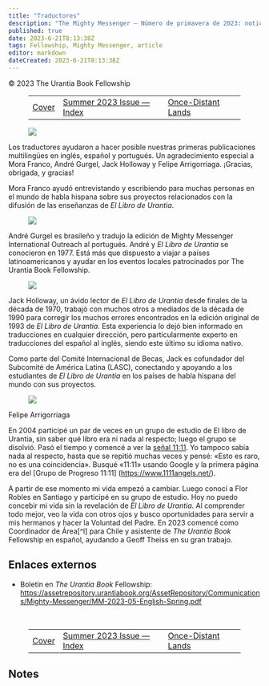```yaml
---
title: "Traductores"
description: "The Mighty Messenger — Número de primavera de 2023: noticias y opiniones para los lectores de El Libro de Urantia"
published: true
date: 2023-6-21T8:13:38Z
tags: Fellowship, Mighty Messenger, article
editor: markdown
dateCreated: 2023-6-21T8:13:38Z
---
```


<p class="v-card v-sheet theme--light grey lighten-3 px-2">© 2023 The Urantia Book Fellowship</p>
<figure class="table chapter-navigator">
  <table>
    <tbody>
      <tr>
        <td>
        <a href="/es/article/The_Mighty_Messenger/The_Mighty_Messenger_2023_Summer_Cover">
          <span class="mdi mdi-arrow-left-drop-circle"></span><span class="pl-2">Cover</span>
        </a>
        </td>
        <td>
        <a href="/es/index/articles_mighty_messenger#summer-2023-issue">
          <span class="mdi mdi-book-open-variant"></span><span class="pl-2">Summer 2023 Issue — Index</span>
        </a>
        </td>
        <td>
        <a href="/es/article/Sue_Snider_Seccombe/Once_Distant_Lands">
          <span class="pr-2">Once-Distant Lands</span><span class="mdi mdi-arrow-right-drop-circle"></span>
        </a>
        </td>
      </tr>
    </tbody>
  </table>
</figure>


<figure id="Figure_1" class="image urantiapedia">
<img src="/image/article/The_Mighty_Messenger/2023_Spring/030.jpg">
</figure>

Los traductores ayudaron a hacer posible nuestras primeras publicaciones multilingües en inglés, español y portugués. Un agradecimiento especial a Mora Franco, André Gurgel, Jack Holloway y Felipe Arrigorriaga. ¡Gracias, obrigada, y gracias!

Mora Franco ayudó entrevistando y escribiendo para muchas personas en el mundo de habla hispana sobre sus proyectos relacionados con la difusión de las enseñanzas de _El Libro de Urantia_.

<figure id="Figure_2" class="image urantiapedia">
<img src="/image/article/The_Mighty_Messenger/2023_Spring/041.jpg">
</figure>

André Gurgel es brasileño y tradujo la edición de Mighty Messenger International Outreach al portugués. André y _El Libro de Urantia_ se conocieron en 1977. Está más que dispuesto a viajar a países latinoamericanos y ayudar en los eventos locales patrocinados por The Urantia Book Fellowship.

<figure id="Figure_3" class="image urantiapedia">
<img src="/image/article/The_Mighty_Messenger/2023_Spring/052.jpg">
</figure>

Jack Holloway, un ávido lector de _El Libro de Urantia_ desde finales de la década de 1970, trabajó con muchos otros a mediados de la década de 1990 para corregir los muchos errores encontrados en la edición original de 1993 de _El Libro de Urantia_. Esta experiencia lo dejó bien informado en traducciones en cualquier dirección, pero particularmente experto en traducciones del español al inglés, siendo este último su idioma nativo.

Como parte del Comité Internacional de Becas, Jack es cofundador del Subcomité de América Latina (LASC), conectando y apoyando a los estudiantes de _El Libro de Urantia_ en los países de habla hispana del mundo con sus proyectos.

<figure id="Figure_4" class="image urantiapedia estilo-imagen-alinear-izquierda">
<img src="/image/article/The_Mighty_Messenger/2023_Spring/054.jpg">
</figure>

Felipe Arrigorriaga

En 2004 participé un par de veces en un grupo de estudio de El libro de Urantia, sin saber qué libro era ni nada al respecto; luego el grupo se disolvió. Pasó el tiempo y comencé a ver la [señal 11:11](https://en.wikipedia.org/wiki/11:11_(numerology)). Yo tampoco sabía nada al respecto, hasta que se repitió muchas veces y pensé: «Esto es raro, no es una coincidencia». Busqué «11:11» usando Google y la primera página era del [Grupo de Progreso 11:11] (https://www.1111angels.net/).

A partir de ese momento mi vida empezó a cambiar. Luego conocí a Flor Robles en Santiago y participé en su grupo de estudio. Hoy no puedo concebir mi vida sin la revelación de _El Libro de Urantia_. Al comprender todo mejor, veo la vida con otros ojos y busco oportunidades para servir a mis hermanos y hacer la Voluntad del Padre. En 2023 comencé como Coordinador de Área[^l] para Chile y asistente de _The Urantia Book_ Fellowship en español, ayudando a Geoff Theiss en su gran trabajo.

## Enlaces externos

* Boletín en _The Urantia Book_ Fellowship: https://assetrepository.urantiabook.org/AssetRepository/Communications/Mighty-Messenger/MM-2023-05-English-Spring.pdf

<br>

<figure class="table chapter-navigator">
  <table>
    <tbody>
      <tr>
        <td>
        <a href="/es/article/The_Mighty_Messenger/The_Mighty_Messenger_2023_Summer_Cover">
          <span class="mdi mdi-arrow-left-drop-circle"></span><span class="pl-2">Cover</span>
        </a>
        </td>
        <td>
        <a href="/es/index/articles_mighty_messenger#summer-2023-issue">
          <span class="mdi mdi-book-open-variant"></span><span class="pl-2">Summer 2023 Issue — Index</span>
        </a>
        </td>
        <td>
        <a href="/es/article/Sue_Snider_Seccombe/Once_Distant_Lands">
          <span class="pr-2">Once-Distant Lands</span><span class="mdi mdi-arrow-right-drop-circle"></span>
        </a>
        </td>
      </tr>
    </tbody>
  </table>
</figure>

## Notes

[^1]: An area coordinator works to introduce _The Urantia Book_ or its concepts into society and to foster gatherings and activities of any and all Urantia Book readers in an area of their definition- They also interact with Other area coordinators to create a network and to share new learning and techniques.